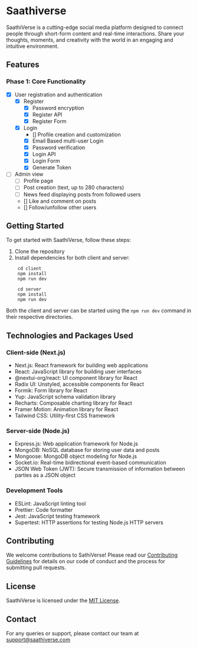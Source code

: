 # Saathiverse

SaathiVerse is a cutting-edge social media platform designed to connect people through short-form content and real-time interactions. Share your thoughts, moments, and creativity with the world in an engaging and intuitive environment.

## Features

### Phase 1: Core Functionality

- [x] User registration and authentication
   - [x] Register
      - [x] Password encryption
      - [x] Register API
      - [x] Register Form
    - [x] Login
        - [] Profile creation and customization
        - [x] Email Based multi-user Login
        - [x] Password verification
        - [x] Login API
        - [x] Login Form
        - [x] Generate Token

- [ ] Admin view
    - [ ] Profile page
    - [ ] Post creation (text, up to 280 characters)
    - [ ] News feed displaying posts from followed users
    - [] Like and comment on posts
    - [] Follow/unfollow other users

## Getting Started

To get started with SaathiVerse, follow these steps:

1. Clone the repository
2. Install dependencies for both client and server:
   ```
    cd client 
    npm install
    npm run dev

    cd server
    npm install
    npm run dev
   ```

Both the client and server can be started using the `npm run dev` command in their respective directories.

## Technologies and Packages Used

### Client-side (Next.js)
- Next.js: React framework for building web applications
- React: JavaScript library for building user interfaces
- @nextui-org/react: UI component library for React
- Radix UI: Unstyled, accessible components for React
- Formik: Form library for React
- Yup: JavaScript schema validation library
- Recharts: Composable charting library for React
- Framer Motion: Animation library for React
- Tailwind CSS: Utility-first CSS framework

### Server-side (Node.js)
- Express.js: Web application framework for Node.js
- MongoDB: NoSQL database for storing user data and posts
- Mongoose: MongoDB object modeling for Node.js
- Socket.io: Real-time bidirectional event-based communication
- JSON Web Token (JWT): Secure transmission of information between parties as a JSON object

### Development Tools
- ESLint: JavaScript linting tool
- Prettier: Code formatter
- Jest: JavaScript testing framework
- Supertest: HTTP assertions for testing Node.js HTTP servers

## Contributing

We welcome contributions to SathiVerse! Please read our [Contributing Guidelines](CONTRIBUTING.md) for details on our code of conduct and the process for submitting pull requests.

## License

SaathiVerse is licensed under the [MIT License](LICENSE.md).

## Contact

For any queries or support, please contact our team at support@saathiverse.com

